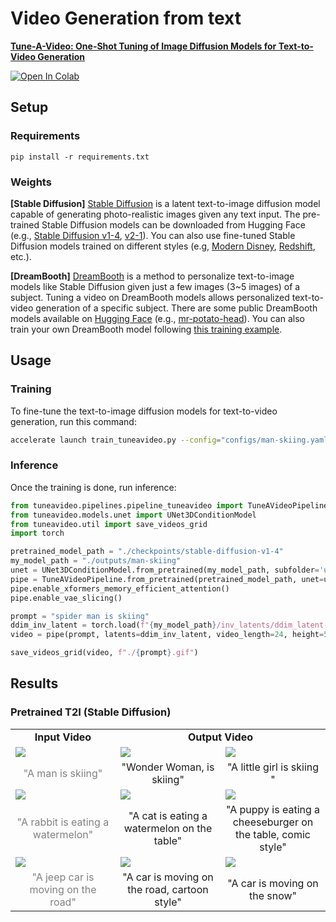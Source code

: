# Video Generation from text

**[Tune-A-Video: One-Shot Tuning of Image Diffusion Models for Text-to-Video Generation](https://arxiv.org/abs/2212.11565)**

[![Open In Colab](https://colab.research.google.com/assets/colab-badge.svg)](https://colab.research.google.com/github/showlab/Tune-A-Video/blob/main/notebooks/Tune-A-Video.ipynb)

## Setup

### Requirements

```shell
pip install -r requirements.txt
```

### Weights

**[Stable Diffusion]** [Stable Diffusion](https://arxiv.org/abs/2112.10752) is a latent text-to-image diffusion model capable of generating photo-realistic images given any text input. The pre-trained Stable Diffusion models can be downloaded from Hugging Face (e.g., [Stable Diffusion v1-4](https://huggingface.co/CompVis/stable-diffusion-v1-4), [v2-1](https://huggingface.co/stabilityai/stable-diffusion-2-1)). You can also use fine-tuned Stable Diffusion models trained on different styles (e.g, [Modern Disney](https://huggingface.co/nitrosocke/mo-di-diffusion), [Redshift](https://huggingface.co/nitrosocke/redshift-diffusion), etc.).

**[DreamBooth]** [DreamBooth](https://dreambooth.github.io/) is a method to personalize text-to-image models like Stable Diffusion given just a few images (3~5 images) of a subject. Tuning a video on DreamBooth models allows personalized text-to-video generation of a specific subject. There are some public DreamBooth models available on [Hugging Face](https://huggingface.co/sd-dreambooth-library) (e.g., [mr-potato-head](https://huggingface.co/sd-dreambooth-library/mr-potato-head)). You can also train your own DreamBooth model following [this training example](https://github.com/huggingface/diffusers/tree/main/examples/dreambooth). 


## Usage

### Training

To fine-tune the text-to-image diffusion models for text-to-video generation, run this command:

```bash
accelerate launch train_tuneavideo.py --config="configs/man-skiing.yaml"
```

### Inference

Once the training is done, run inference:

```python
from tuneavideo.pipelines.pipeline_tuneavideo import TuneAVideoPipeline
from tuneavideo.models.unet import UNet3DConditionModel
from tuneavideo.util import save_videos_grid
import torch

pretrained_model_path = "./checkpoints/stable-diffusion-v1-4"
my_model_path = "./outputs/man-skiing"
unet = UNet3DConditionModel.from_pretrained(my_model_path, subfolder='unet', torch_dtype=torch.float16).to('cuda')
pipe = TuneAVideoPipeline.from_pretrained(pretrained_model_path, unet=unet, torch_dtype=torch.float16).to("cuda")
pipe.enable_xformers_memory_efficient_attention()
pipe.enable_vae_slicing()

prompt = "spider man is skiing"
ddim_inv_latent = torch.load(f"{my_model_path}/inv_latents/ddim_latent-500.pt").to(torch.float16)
video = pipe(prompt, latents=ddim_inv_latent, video_length=24, height=512, width=512, num_inference_steps=50, guidance_scale=12.5).videos

save_videos_grid(video, f"./{prompt}.gif")
```

## Results

### Pretrained T2I (Stable Diffusion)

<table class="center">
<tr>
  <td style="text-align:center;"><b>Input Video</b></td>
  <td style="text-align:center;" colspan="2"><b>Output Video</b></td>
</tr>
  
<tr>
  <td><img src="https://user-images.githubusercontent.com/33378412/227791032-301ad016-baa5-48e7-bee6-53eecff5c39f.gif"></td>
  <td><img src="https://user-images.githubusercontent.com/33378412/227790574-41828540-0a0e-4617-9751-4cacd83212f5.gif"></td>
  <td><img src="https://user-images.githubusercontent.com/33378412/227790190-a51b3632-e3d6-402d-ac48-f458e28ee3bb.gif"></td>
</tr>

<tr>
  <td width=25% style="text-align:center;color:gray;">"A man is skiing"</td>
  <td width=25% style="text-align:center;">"Wonder Woman, is skiing"</td>
  <td width=25% style="text-align:center;">"A little girl is skiing "</td>
</tr>
     
<tr>
  <td><img src="https://tuneavideo.github.io/assets/data/rabbit-watermelon.gif"></td>
  <td><img src="https://user-images.githubusercontent.com/33378412/227790611-0a788ac2-9b2b-4267-b436-13bd1324b774.gif"></td>
  <td><img src="https://user-images.githubusercontent.com/33378412/227790211-964f8fda-133c-4bca-b623-fa49f4f37caf.gif"></td>              
 
</tr>
<tr>
  <td width=25% style="text-align:center;color:gray;">"A rabbit is eating a watermelon"</td>
  <td width=25% style="text-align:center;">"A cat is eating a watermelon on the table"</td>
  <td width=25% style="text-align:center;">"A puppy is eating a cheeseburger on the table, comic style"</td>
 </tr>

<tr>
  <td><img src="https://tuneavideo.github.io/assets/data/car-turn.gif"></td>
  <td><img src="https://user-images.githubusercontent.com/33378412/227790590-c1c13d51-7409-4f3c-914f-9d1ad422bc30.gif"></td>              
  <td><img src="https://tuneavideo.github.io/assets/results/tuneavideo/car-turn/car-snow.gif"></td>
</tr>
<tr>
  <td width=25% style="text-align:center;color:gray;">"A jeep car is moving on the road"</td>
  <td width=25% style="text-align:center;">"A car is moving on the road, cartoon style"</td>
  <td width=25% style="text-align:center;">"A car is moving on the snow"</td>

 
</tr>


<!-- <tr>
  <td><img src="https://tuneavideo.github.io/assets/data/lion-roaring.gif"></td>
  <td><img src="https://tuneavideo.github.io/assets/results/tuneavideo/lion-roaring/tiger-roar.gif"></td>
  <td><img src="https://tuneavideo.github.io/assets/results/tuneavideo/lion-roaring/lion-vangogh.gif"></td>              
  <td><img src="https://tuneavideo.github.io/assets/results/tuneavideo/lion-roaring/wolf-nyc.gif"></td>
</tr>
<tr>
  <td width=25% style="text-align:center;color:gray;">"A lion is roaring"</td>
  <td width=25% style="text-align:center;">"A tiger is roaring"</td>
  <td width=25% style="text-align:center;">"A lion is roaring, Van Gogh style"</td>
  <td width=25% style="text-align:center;">"A wolf is roaring in New York City"</td>
</tr> -->

</table>





